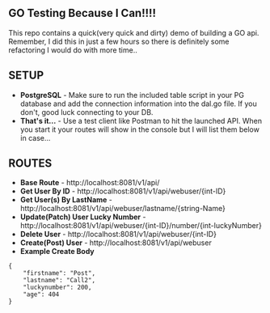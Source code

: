 ## GO Testing Because I Can!!!!

This repo contains a quick(very quick and dirty) demo of building a GO api. Remember, I did this in just a few hours so there is definitely some refactoring I would do with more time..

## SETUP
* **PostgreSQL** - Make sure to run the included table script in your PG database and add the connection information into the dal.go file. If you don't, good luck connecting to your DB.
* **That's it...** - Use a test client like Postman to hit the launched API. When you start it your routes will show in the console but I will list them below in case...

## ROUTES
* **Base Route** - http://localhost:8081/v1/api/
* **Get User By ID** - http://localhost:8081/v1/api/webuser/{int-ID}
* **Get User(s) By LastName** - http://localhost:8081/v1/api/webuser/lastname/{string-Name}
* **Update(Patch) User Lucky Number** - http://localhost:8081/v1/api/webuser/{int-ID}/number/{int-luckyNumber}
* **Delete User** - http://localhost:8081/v1/api/webuser/{int-ID}
* **Create(Post) User** - http://localhost:8081/v1/api/webuser
* **Example Create Body**
```
{
    "firstname": "Post",
    "lastname": "Call2",
    "luckynumber": 200,
    "age": 404
}
```


